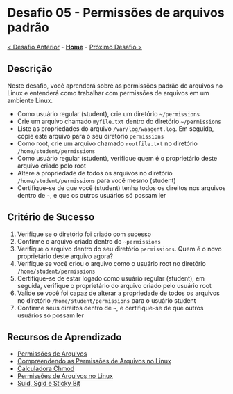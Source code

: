 # Desafio 05 - Permissões de arquivos padrão

[< Desafio Anterior](./Challenge-04.md) - **[Home](../README.md)** - [Próximo Desafio >](./Challenge-06.md)

## Descrição

Neste desafio, você aprenderá sobre as permissões padrão de arquivos no Linux e entenderá como trabalhar com permissões de arquivos em um ambiente Linux.

- Como usuário regular (student), crie um diretório `~/permissions`
- Crie um arquivo chamado `myfile.txt` dentro do diretório `~/permissions`
- Liste as propriedades do arquivo `/var/log/waagent.log`. Em seguida, copie este arquivo para o seu diretório `permissions`
- Como root, crie um arquivo chamado `rootfile.txt` no diretório `/home/student/permissions`
- Como usuário regular (student), verifique quem é o proprietário deste arquivo criado pelo root
- Altere a propriedade de todos os arquivos no diretório `/home/student/permissions` para você mesmo (student)
- Certifique-se de que você (student) tenha todos os direitos nos arquivos dentro de `~`, e que os outros usuários só possam ler

## Critério de Sucesso

1. Verifique se o diretório foi criado com sucesso
2. Confirme o arquivo criado dentro do `~permissions`
3. Verifique o arquivo dentro do seu diretório `permissions`. Quem é o novo proprietário deste arquivo agora?
4. Verifique se você criou o arquivo como o usuário root no diretório `/home/student/permissions`
5. Certifique-se de estar logado como usuário regular (student), em seguida, verifique o proprietário do arquivo criado pelo usuário root
6. Valide se você foi capaz de alterar a propriedade de todos os arquivos no diretório `/home/student/permissions` para o usuário student
7. Confirme seus direitos dentro de `~`, e certifique-se de que outros usuários só possam ler

## Recursos de Aprendizado

- [Permissões de Arquivos](https://linuxjourney.com/lesson/file-permissions)
- [Compreendendo as Permissões de Arquivos no Linux](https://www.linuxfoundation.org/blog/classic-sysadmin-understanding-linux-file-permissions/)
- [Calculadora Chmod](https://chmod-calculator.com/)
- [Permissões de Arquivos no Linux](https://linuxhandbook.com/linux-file-permissions/)
- [Suid, Sgid e Sticky Bit](https://linuxhandbook.com/suid-sgid-sticky-bit/)
